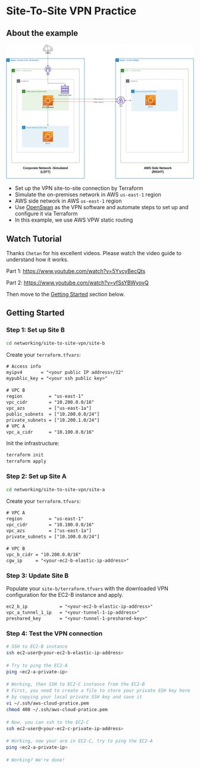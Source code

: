 # Site-To-Site VPN Practice

## About the example

![Diagram](./site-to-site-vpn.drawio.png)

- Set up the VPN site-to-site connection by Terraform
- Simulate the on-premises network in AWS `us-east-1` region
- AWS side network in AWS `us-east-1` region
- Use [OpenSwan](https://openswan.org/) as the VPN software and automate steps to set up and configure it via Terraform
- In this example, we use AWS VPW static routing

## Watch Tutorial

Thanks `Chetan` for his excellent videos. Please watch the video guide to understand how it works.

Part 1: https://www.youtube.com/watch?v=5YvcyBecQts

Part 2: https://www.youtube.com/watch?v=vfSsYBWyovQ

Then move to the [Getting Started](#getting-started) section below.

## Getting Started

### Step 1: Set up Site B

```bash
cd networking/site-to-site-vpn/site-b
```

Create your `terraform.tfvars`:

```
# Access info
myipv4       = "<your public IP address>/32"
mypublic_key = "<your ssh public key>"

# VPC B
region          = "us-east-1"
vpc_cidr        = "10.200.0.0/16"
vpc_azs         = ["us-east-1a"]
public_subnets  = ["10.200.0.0/24"]
private_subnets = ["10.200.1.0/24"]
# VPC A
vpc_a_cidr      = "10.100.0.0/16"
```

Init the infrastructure:

```bash
terraform init
terraform apply
```

### Step 2: Set up Site A

```bash
cd networking/site-to-site-vpn/site-a
```

Create your `terraform.tfvars`:

```
# VPC A
region          = "us-east-1"
vpc_cidr        = "10.100.0.0/16"
vpc_azs         = ["us-east-1a"]
private_subnets = ["10.100.0.0/24"]

# VPC B
vpc_b_cidr = "10.200.0.0/16"
cgw_ip     = "<your-ec2-b-elastic-ip-address>"
```

### Step 3: Update Site B

Populate your `site-b/terraform.tfvars` with the downloaded VPN configuration for the EC2-B instance and apply.

```
ec2_b_ip            = "<your-ec2-b-elastic-ip-address>"
vpc_a_tunnel_1_ip   = "<your-tunnel-1-ip-address>"
preshared_key       = "<your-tunnel-1-preshared-key>"
```

### Step 4: Test the VPN connection

```bash
# SSH to EC2-B instance
ssh ec2-user@<your-ec2-b-elastic-ip-address>

# Try to ping the EC2-A
ping <ec2-a-private-ip>

# Working, then SSH to EC2-C instance from the EC2-B
# First, you need to create a file to store your private SSH key here
# by copying your local private SSH key and save it
vi ~/.ssh/aws-cloud-pratice.pem
chmod 400 ~/.ssh/aws-cloud-pratice.pem

# Now, you can ssh to the EC2-C
ssh ec2-user@<your-ec2-c-private-ip-address>

# Working, now your are in EC2-C, try to ping the EC2-A
ping <ec2-a-private-ip>

# Working? We're done!
```
